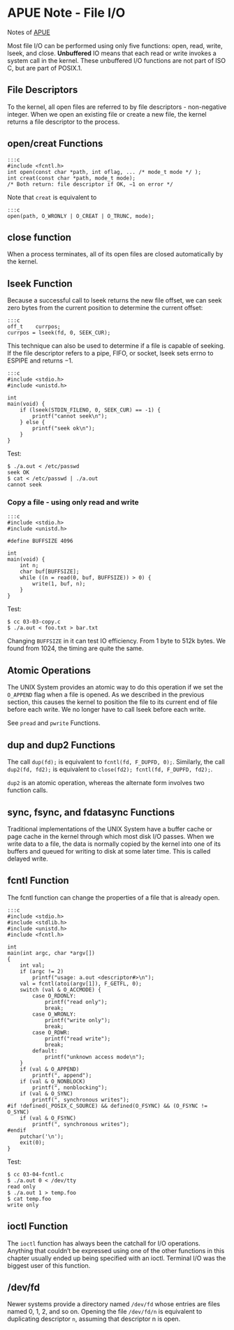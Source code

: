 APUE Note - File I/O
====================

Notes of [APUE](https://www.amazon.com/Advanced-Programming-UNIX-Environment-3rd/dp/0321637739)

Most file I/O can be performed using only five functions: open, read, write,
lseek, and close. **Unbuffered** IO means that each read or write invokes a
system call in the kernel. These unbuffered I/O functions are not part of
ISO C, but are part of POSIX.1.

## File Descriptors

To the kernel, all open files are referred to by file
descriptors - non-negative integer. When we open an existing file or
create a new file, the kernel returns a file descriptor to the process.

## open/creat Functions

    :::c
    #include <fcntl.h>
    int open(const char *path, int oflag, ... /* mode_t mode */ );
    int creat(const char *path, mode_t mode);
    /* Both return: file descriptor if OK, −1 on error */

Note that `creat` is equivalent to

    :::c
    open(path, O_WRONLY | O_CREAT | O_TRUNC, mode);

## close function

When a process terminates, all of its open files are closed automatically
by the kernel.

## lseek Function

Because a successful call to lseek returns the new file offset, we can
seek zero bytes from the current position to determine the current offset:

    :::c
    off_t    currpos;
    currpos = lseek(fd, 0, SEEK_CUR);

This technique can also be used to determine if a file is capable of seeking.
If the file descriptor refers to a pipe, FIFO, or socket, lseek sets errno
to ESPIPE and returns −1.

    :::c
    #include <stdio.h>
    #include <unistd.h>

    int
    main(void) {
        if (lseek(STDIN_FILENO, 0, SEEK_CUR) == -1) {
            printf("cannot seek\n");
        } else {
            printf("seek ok\n");
        }
    }

Test:

    $ ./a.out < /etc/passwd
    seek OK
    $ cat < /etc/passwd | ./a.out
    cannot seek

### Copy a file - using only read and write

    :::c
    #include <stdio.h>
    #include <unistd.h>

    #define BUFFSIZE 4096

    int
    main(void) {
        int n;
        char buf[BUFFSIZE];
        while ((n = read(0, buf, BUFFSIZE)) > 0) {
            write(1, buf, n);
        }
    }

Test:

    $ cc 03-03-copy.c
    $ ./a.out < foo.txt > bar.txt

Changing `BUFFSIZE` in it can test IO efficiency. From 1 byte to 512k bytes.
We found from 1024, the timing are quite the same.


## Atomic Operations

The UNIX System provides an atomic way to do this operation if we set
the `O_APPEND` flag when a file is opened. As we described in the previous
section, this causes the kernel to position the file to its current end of
file before each write. We no longer have to call lseek before each write.

See `pread` and `pwrite` Functions.


## dup and dup2 Functions

The call `dup(fd);` is equivalent to `fcntl(fd, F_DUPFD, 0);`. Similarly,
the call `dup2(fd, fd2);` is equivalent to
`close(fd2); fcntl(fd, F_DUPFD, fd2);`.

`dup2` is an atomic operation, whereas the alternate form involves two
function calls.

## sync, fsync, and fdatasync Functions

Traditional implementations of the UNIX System have a buffer cache or
page cache in the kernel through which most disk I/O passes. When we write
data to a file, the data is normally copied by the kernel into one of its
buffers and queued for writing to disk at some later time. This is called
delayed write.

## fcntl Function

The fcntl function can change the properties of a file that is already open.

    :::c
    #include <stdio.h>
    #include <stdlib.h>
    #include <unistd.h>
    #include <fcntl.h>

    int
    main(int argc, char *argv[])
    {
        int val;
        if (argc != 2)
            printf("usage: a.out <descriptor#>\n");
        val = fcntl(atoi(argv[1]), F_GETFL, 0);
        switch (val & O_ACCMODE) {
            case O_RDONLY:
                printf("read only");
                break;
            case O_WRONLY:
                printf("write only");
                break;
            case O_RDWR:
                printf("read write");
                break;
            default:
                printf("unknown access mode\n");
        }
        if (val & O_APPEND)
            printf(", append");
        if (val & O_NONBLOCK)
            printf(", nonblocking");
        if (val & O_SYNC)
            printf(", synchronous writes");
    #if !defined(_POSIX_C_SOURCE) && defined(O_FSYNC) && (O_FSYNC != O_SYNC)
        if (val & O_FSYNC)
            printf(", synchronous writes");
    #endif
        putchar('\n');
        exit(0);
    }

Test:

    $ cc 03-04-fcntl.c
    $ ./a.out 0 < /dev/tty
    read only
    $ ./a.out 1 > temp.foo
    $ cat temp.foo
    write only


## ioctl Function

The `ioctl` function has always been the catchall for I/O operations. Anything
that couldn’t be expressed using one of the other functions in this chapter
usually ended up being specified with an ioctl. Terminal I/O was the biggest
user of this function.

## /dev/fd

Newer systems provide a directory named `/dev/fd` whose entries are files
named 0, 1, 2, and so on. Opening the file `/dev/fd/n` is equivalent to
duplicating descriptor `n`, assuming that descriptor n is open.
